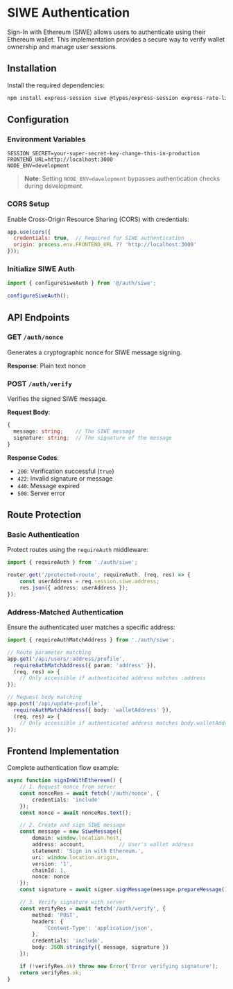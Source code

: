 # SIWE Authentication

Sign-In with Ethereum (SIWE) allows users to authenticate using their Ethereum wallet. This implementation provides a secure way to verify wallet ownership and manage user sessions.

## Installation

Install the required dependencies:

```bash
npm install express-session siwe @types/express-session express-rate-limit
```

## Configuration

### Environment Variables

```env
SESSION_SECRET=your-super-secret-key-change-this-in-production
FRONTEND_URL=http://localhost:3000
NODE_ENV=development
```

> **Note**: Setting `NODE_ENV=development` bypasses authentication checks during development.

### CORS Setup

Enable Cross-Origin Resource Sharing (CORS) with credentials:

```javascript
app.use(cors({
  credentials: true,  // Required for SIWE authentication
  origin: process.env.FRONTEND_URL ?? 'http://localhost:3000'
}));
```

### Initialize SIWE Auth

```javascript
import { configureSiweAuth } from '@/auth/siwe';

configureSiweAuth();
```

## API Endpoints

### GET `/auth/nonce`
Generates a cryptographic nonce for SIWE message signing.

**Response**: Plain text nonce

### POST `/auth/verify`
Verifies the signed SIWE message.

**Request Body**:
```typescript
{
  message: string;    // The SIWE message
  signature: string;  // The signature of the message
}
```

**Response Codes**:
- `200`: Verification successful (`true`)
- `422`: Invalid signature or message
- `440`: Message expired
- `500`: Server error

## Route Protection

### Basic Authentication
Protect routes using the `requireAuth` middleware:

```typescript
import { requireAuth } from './auth/siwe';

router.get('/protected-route', requireAuth, (req, res) => {
    const userAddress = req.session.siwe.address;
    res.json({ address: userAddress });
});
```

### Address-Matched Authentication
Ensure the authenticated user matches a specific address:

```typescript
import { requireAuthMatchAddress } from './auth/siwe';

// Route parameter matching
app.get('/api/users/:address/profile', 
  requireAuthMatchAddress({ param: 'address' }), 
  (req, res) => {
    // Only accessible if authenticated address matches :address
});

// Request body matching
app.post('/api/update-profile',
  requireAuthMatchAddress({ body: 'walletAddress' }), 
  (req, res) => {
    // Only accessible if authenticated address matches body.walletAddress
});
```

## Frontend Implementation

Complete authentication flow example:

```typescript
async function signInWithEthereum() {
    // 1. Request nonce from server
    const nonceRes = await fetch('/auth/nonce', {
        credentials: 'include'
    });
    const nonce = await nonceRes.text();

    // 2. Create and sign SIWE message
    const message = new SiweMessage({
        domain: window.location.host,
        address: account,           // User's wallet address
        statement: 'Sign in with Ethereum.',
        uri: window.location.origin,
        version: '1',
        chainId: 1,
        nonce: nonce
    });
    const signature = await signer.signMessage(message.prepareMessage());

    // 3. Verify signature with server
    const verifyRes = await fetch('/auth/verify', {
        method: 'POST',
        headers: {
            'Content-Type': 'application/json',
        },
        credentials: 'include',
        body: JSON.stringify({ message, signature })
    });

    if (!verifyRes.ok) throw new Error('Error verifying signature');
    return verifyRes.ok;
}
```

